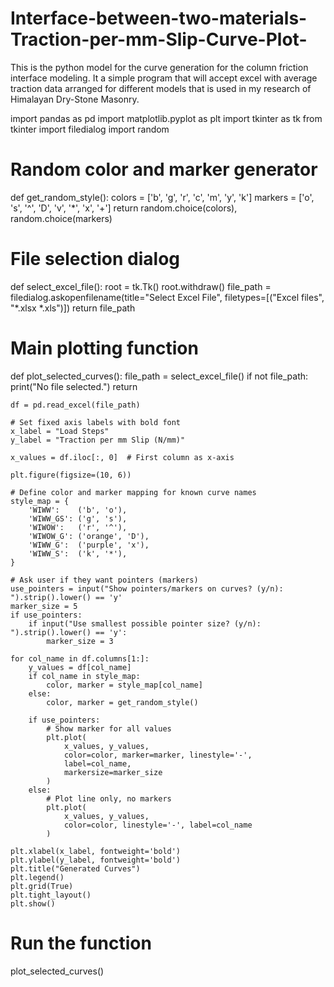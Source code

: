 # Interface-between-two-materials-Traction-per-mm-Slip-Curve-Plot-
This is the python model for the curve generation for the column friction interface modeling. It a simple program that will accept excel with average traction data arranged for different models that is used in my research of Himalayan Dry-Stone Masonry.  


import pandas as pd
import matplotlib.pyplot as plt
import tkinter as tk
from tkinter import filedialog
import random

# Random color and marker generator
def get_random_style():
    colors = ['b', 'g', 'r', 'c', 'm', 'y', 'k']
    markers = ['o', 's', '^', 'D', 'v', '*', 'x', '+']
    return random.choice(colors), random.choice(markers)

# File selection dialog
def select_excel_file():
    root = tk.Tk()
    root.withdraw()
    file_path = filedialog.askopenfilename(title="Select Excel File", filetypes=[("Excel files", "*.xlsx *.xls")])
    return file_path

# Main plotting function
def plot_selected_curves():
    file_path = select_excel_file()
    if not file_path:
        print("No file selected.")
        return

    df = pd.read_excel(file_path)

    # Set fixed axis labels with bold font
    x_label = "Load Steps"
    y_label = "Traction per mm Slip (N/mm)"

    x_values = df.iloc[:, 0]  # First column as x-axis

    plt.figure(figsize=(10, 6))

    # Define color and marker mapping for known curve names
    style_map = {
        'WIWW':    ('b', 'o'),
        'WIWW_GS': ('g', 's'),
        'WIWOW':   ('r', '^'),
        'WIWOW_G': ('orange', 'D'),
        'WIWW_G':  ('purple', 'x'),
        'WIWW_S':  ('k', '*'),
    }

    # Ask user if they want pointers (markers)
    use_pointers = input("Show pointers/markers on curves? (y/n): ").strip().lower() == 'y'
    marker_size = 5
    if use_pointers:
        if input("Use smallest possible pointer size? (y/n): ").strip().lower() == 'y':
            marker_size = 3

    for col_name in df.columns[1:]:
        y_values = df[col_name]
        if col_name in style_map:
            color, marker = style_map[col_name]
        else:
            color, marker = get_random_style()

        if use_pointers:
            # Show marker for all values
            plt.plot(
                x_values, y_values,
                color=color, marker=marker, linestyle='-',
                label=col_name,
                markersize=marker_size
            )
        else:
            # Plot line only, no markers
            plt.plot(
                x_values, y_values,
                color=color, linestyle='-', label=col_name
            )

    plt.xlabel(x_label, fontweight='bold')
    plt.ylabel(y_label, fontweight='bold')
    plt.title("Generated Curves")
    plt.legend()
    plt.grid(True)
    plt.tight_layout()
    plt.show()

# Run the function
plot_selected_curves()
